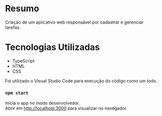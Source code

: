 # Resumo <br/>
Criação de um aplicativo web responsável por cadastrar e gerenciar tarefas.
 
 # Tecnologias Utilizadas
 
 - TypeScript
 - HTML 
 - CSS

Foi utilizado o Visual Studio Code para execução do código como um todo.

### `npm start`

Inicia o app no modo desenvolvedor.\
Abrir em [http://localhost:3000](http://localhost:3000) para visualizar no navegador.
